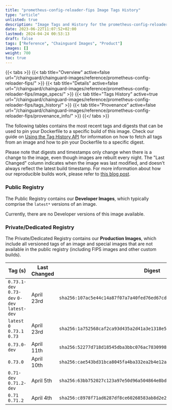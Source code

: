 ```yaml
---
title: "prometheus-config-reloader-fips Image Tags History"
type: "article"
unlisted: true
description: "Image Tags and History for the prometheus-config-reloader-fips Chainguard Image"
date: 2023-06-22T11:07:52+02:00
lastmod: 2024-04-24 00:53:13
draft: false
tags: ["Reference", "Chainguard Images", "Product"]
images: []
weight: 700
toc: true
---
```


{{< tabs >}}
{{< tab title="Overview" active=false url="/chainguard/chainguard-images/reference/prometheus-config-reloader-fips/" >}}
{{< tab title="Details" active=false url="/chainguard/chainguard-images/reference/prometheus-config-reloader-fips/image_specs/" >}}
{{< tab title="Tags History" active=true url="/chainguard/chainguard-images/reference/prometheus-config-reloader-fips/tags_history/" >}}
{{< tab title="Provenance" active=false url="/chainguard/chainguard-images/reference/prometheus-config-reloader-fips/provenance_info/" >}}
{{</ tabs >}}

The following tables contains the most recent tags and digests that can be used to pin your Dockerfile to a specific build of this image. Check our guide on [Using the Tag History API](/chainguard/chainguard-images/using-the-tag-history-api/) for information on how to fetch all tags from an image and how to pin your Dockerfile to a specific digest.

Please note that digests and timestamps only change when there is a change to the image, even though images are rebuilt every night. The "Last Changed" column indicates when the image was last modified, and doesn't always reflect the latest build timestamp. For more information about how our reproducible builds work, please refer to [this blog post](https://www.chainguard.dev/unchained/reproducing-chainguards-reproducible-image-builds).

### Public Registry
The Public Registry contains our **Developer Images**, which typically comprise the `latest*` versions of an image.

Currently, there are no Developer versions of this image available.

### Private/Dedicated Registry
The Private/Dedicated Registry contains our **Production Images**, which include all versioned tags of an image and special images that are not available in the public registry (including FIPS images and other custom builds).

| Tag (s)                                       | Last Changed | Digest                                                                    |
|-----------------------------------------------|--------------|---------------------------------------------------------------------------|
|  `0.73.1-dev` `0.73-dev` `0-dev` `latest-dev` | April 23rd   | `sha256:107ac5e44c14a87f07a7a40fed76ed67cd58b5dcc4110378a43aefccc9fc3563` |
|  `latest` `0` `0.73.1` `0.73`                 | April 23rd   | `sha256:1a752568caf2ca93d435a2d41a3e1318e5dc8e8f17d8d7c5d02d61ae7cdd834f` |
|  `0.73.0-dev`                                 | April 11th   | `sha256:52277d718d18545dba3bbc076ac783099892e9c8b40f14871583e3623c8dd831` |
|  `0.73.0`                                     | April 10th   | `sha256:cae543bd31bca8045fa4ba332ea2b4e12a620277fb420faa8fd4a8bed82ff648` |
|  `0.71-dev` `0.71.2-dev`                      | April 5th    | `sha256:63bb752027c123a97e50d96a504864e8bdebf5532962c1e50bde0fddcee05dff` |
|  `0.71` `0.71.2`                              | April 4th    | `sha256:c8978f71ad6287df8ce60268583ab8d2e23a8f097f1c5e731791873866e42c37` |

